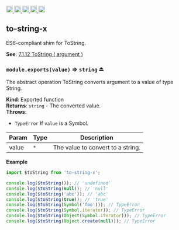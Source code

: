 <a href="https://travis-ci.org/Xotic750/to-string-x"
  title="Travis status">
<img
  src="https://travis-ci.org/Xotic750/to-string-x.svg?branch=master"
  alt="Travis status" height="18">
</a>
<a href="https://david-dm.org/Xotic750/to-string-x"
  title="Dependency status">
<img src="https://david-dm.org/Xotic750/to-string-x/status.svg"
  alt="Dependency status" height="18"/>
</a>
<a
  href="https://david-dm.org/Xotic750/to-string-x?type=dev"
  title="devDependency status">
<img src="https://david-dm.org/Xotic750/to-string-x/dev-status.svg"
  alt="devDependency status" height="18"/>
</a>
<a href="https://badge.fury.io/js/to-string-x"
  title="npm version">
<img src="https://badge.fury.io/js/to-string-x.svg"
  alt="npm version" height="18">
</a>
<a href="https://www.jsdelivr.com/package/npm/to-string-x"
  title="jsDelivr hits">
<img src="https://data.jsdelivr.com/v1/package/npm/to-string-x/badge?style=rounded"
  alt="jsDelivr hits" height="18">
</a>

<a name="module_to-string-x"></a>

## to-string-x

ES6-compliant shim for ToString.

**See**: [7.1.12 ToString ( argument )](http://www.ecma-international.org/ecma-262/6.0/#sec-tostring)  

<a name="exp_module_to-string-x--module.exports"></a>

### `module.exports(value)` ⇒ <code>string</code> ⏏

The abstract operation ToString converts argument to a value of type String.

**Kind**: Exported function  
**Returns**: <code>string</code> - The converted value.  
**Throws**:

- <code>TypeError</code> If `value` is a Symbol.

| Param | Type            | Description                       |
| ----- | --------------- | --------------------------------- |
| value | <code>\*</code> | The value to convert to a string. |

**Example**

```js
import $toString from 'to-string-x';

console.log($toString()); // 'undefined'
console.log($toString(null)); // 'null'
console.log($toString('abc')); // 'abc'
console.log($toString(true)); // 'true'
console.log($toString(Symbol('foo'))); // TypeError
console.log($toString(Symbol.iterator)); // TypeError
console.log($toString(Object(Symbol.iterator))); // TypeError
console.log($toString(Object.create(null))); // TypeError
```

